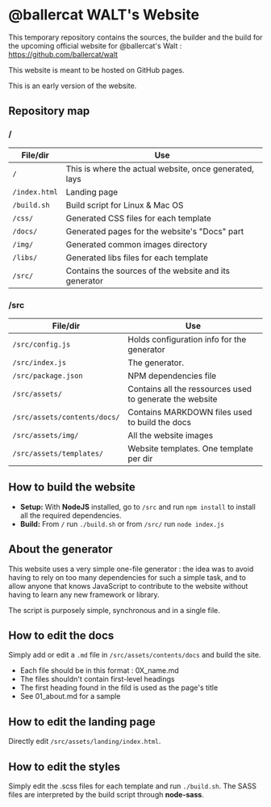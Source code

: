# @ballercat WALT's Website
This temporary repository contains the sources, the builder and the build for the upcoming official website for @ballercat's Walt : https://github.com/ballercat/walt 

This website is meant to be hosted on GitHub pages.

This is an early version of the website.

## Repository map
### /
File/dir | Use
-------- | ---
`/` | This is where the actual website, once generated, lays
`/index.html` | Landing page
`/build.sh` | Build script for Linux & Mac OS
`/css/` | Generated CSS files for each template
`/docs/` | Generated pages for the website's "Docs" part
`/img/` | Generated common images directory
`/libs/` | Generated libs files for each template
`/src/` | Contains the sources of the website and its generator

### /src
File/dir | Use
-------- | ---
`/src/config.js` | Holds configuration info for the generator
`/src/index.js` | The generator.
`/src/package.json`| NPM dependencies file
`/src/assets/` | Contains all the ressources used to generate the website
`/src/assets/contents/docs/` | Contains MARKDOWN files used to build the docs
`/src/assets/img/` | All the website images
`/src/assets/templates/` | Website templates. One template per dir

## How to build the website
- **Setup:** With **NodeJS** installed, go to `/src` and run `npm install` to install all the required dependencies.
- **Build:** From `/` run `./build.sh` or from `/src/` run `node index.js`

## About the generator
This website uses a very simple one-file generator : the idea was to avoid having to rely on too many dependencies for such a simple task, and to allow anyone that knows JavaScript to contribute to the website without having to learn any new framework or library.

The script is purposely simple, synchronous and in a single file.

## How to edit the docs
Simply add or edit a `.md` file in `/src/assets/contents/docs` and build the site.
- Each file should be in this format : 0X_name.md 
- The files shouldn't contain first-level headings
- The first heading found in the fild is used as the page's title
- See 01_about.md for a sample

## How to edit the landing page
Directly edit `/src/assets/landing/index.html`.

## How to edit the styles
Simply edit the .scss files for each template and run `./build.sh`.
The SASS files are interpreted by the build script through **node-sass**.

